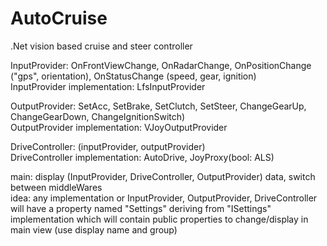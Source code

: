 # AutoCruise
.Net vision based cruise and steer controller

InputProvider: OnFrontViewChange, OnRadarChange, OnPositionChange ("gps", orientation), OnStatusChange (speed, gear, ignition)  
InputProvider implementation: LfsInputProvider


OutputProvider: SetAcc, SetBrake, SetClutch, SetSteer, ChangeGearUp, ChangeGearDown, ChangeIgnitionSwitch)  
OutputProvider implementation: VJoyOutputProvider


DriveController: (inputProvider, outputProvider)  
DriveController implementation: AutoDrive, JoyProxy(bool: ALS)


main: display (InputProvider, DriveController, OutputProvider) data, switch between middleWares  
idea: any implementation or InputProvider, OutputProvider, DriveController will have a property named "Settings" deriving from "ISettings" implementation which will contain public properties to change/display in main view (use display name and group)
